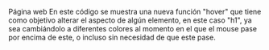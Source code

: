 Página web
En este código se muestra una nueva función "hover" que tiene como objetivo alterar el aspecto de algún elemento, en este caso "h1", ya sea cambiándolo a diferentes colores al momento en el que el mouse pase por encima de este, o incluso sin necesidad de que este pase.
